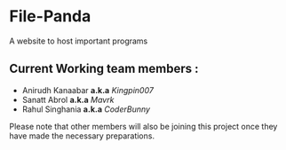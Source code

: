 # File-Panda
A website to host important programs

## Current Working team members :
- Anirudh Kanaabar **a.k.a** *Kingpin007*
- Sanatt Abrol **a.k.a** *Mavrk*
- Rahul Singhania **a.k.a** *CoderBunny*

Please note that other members will also be joining this project
once they have made the necessary preparations.

